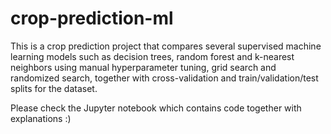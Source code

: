 # crop-prediction-ml
This is a crop prediction project that compares several supervised machine learning models such as decision trees, random forest and k-nearest neighbors using manual hyperparameter tuning, grid search and randomized search, together with cross-validation and train/validation/test splits for the dataset.

Please check the Jupyter notebook which contains code together with explanations :)
